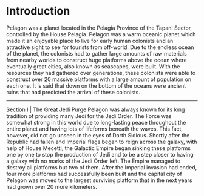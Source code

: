 # Introduction

Pelagon was a planet located in the Pelagia Province of the Tapani Sector, controlled by the House Pelagia.
Pelagon was a warm oceanic planet which made it an enjoyable place to live for early human colonists and an attractive sight to see for tourists from off-world.
Due to the endless ocean of the planet, the colonists had to gather large amounts of raw materials from nearby worlds to construct huge platforms above the ocean where eventually great cities, also known as seascapes, were built.
With the resources they had gathered over generations, these colonists were able to construct over 20 massive platforms with a large amount of population on each one.
It is said that down on the bottom of the oceans were ancient ruins that had predicted the arrival of these colonists.

______________________________________________________________________

Section I | The Great Jedi Purge
Pelagon was always known for its long tradition of providing many Jedi for the Jedi Order.
The Force was somewhat strong in this world due to long-lasting peace throughout the entire planet and having lots of lifeforms beneath the waves.
This fact, however, did not go unseen in the eyes of Darth Sidious.
Shortly after the Republic had fallen and Imperial flags began to reign across the galaxy, with help of House Mecetti, the Galactic Empire began sinking these platforms one by one to stop the production of Jedi and to be a step closer to having a galaxy with no marks of the Jedi Order left.
The Empire managed to destroy all platforms but two of them.
After the Imperial invasion had ended, four more platforms had successfully been built and the capital city of Pelagon was moved to the largest surviving platform that in the next years had grown over 20 more kilometers.
